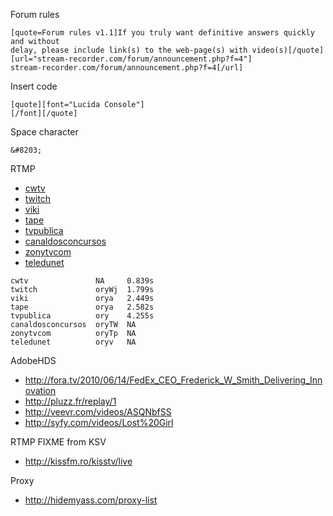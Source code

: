 Forum rules
~~~
[quote=Forum rules v1.1]If you truly want definitive answers quickly and without
delay, please include link(s) to the web-page(s) with video(s)[/quote]
[url="stream-recorder.com/forum/announcement.php?f=4"]
stream-recorder.com/forum/announcement.php?f=4[/url]
~~~

Insert code
~~~
[quote][font="Lucida Console"]
[/font][/quote]
~~~

Space character
~~~
&#8203;
~~~

RTMP
- [cwtv](http://cwtv.com/cw-video/the-next)
- [twitch](http://de.twitch.tv)
- [viki](http://viki.com/channels/5453-killer-k/videos/51483)
- [tape](http://tape.tv)
- [tvpublica](http://tvpublica.com.ar/vivo)
- [canaldosconcursos](http://canaldosconcursos.com.br/video_demo.php?id_cursos=3130)
- [zonytvcom](http://zonytvcom.info)
- [teledunet](http://teledunet.com)

~~~
cwtv               NA     0.839s
twitch             oryWj  1.799s
viki               orya   2.449s
tape               orya   2.582s
tvpublica          ory    4.255s
canaldosconcursos  oryTW  NA
zonytvcom          oryTp  NA
teledunet          oryv   NA
~~~

AdobeHDS
- http://fora.tv/2010/06/14/FedEx_CEO_Frederick_W_Smith_Delivering_Innovation
- http://pluzz.fr/replay/1
- http://veevr.com/videos/ASQNbfSS
- http://syfy.com/videos/Lost%20Girl

RTMP FIXME from KSV
- http://kissfm.ro/kisstv/live

Proxy
- http://hidemyass.com/proxy-list
